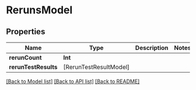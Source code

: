 # RerunsModel

## Properties
Name | Type | Description | Notes
------------ | ------------- | ------------- | -------------
**rerunCount** | **Int** |  | 
**rerunTestResults** | [RerunTestResultModel] |  | 

[[Back to Model list]](../README.md#documentation-for-models) [[Back to API list]](../README.md#documentation-for-api-endpoints) [[Back to README]](../README.md)


